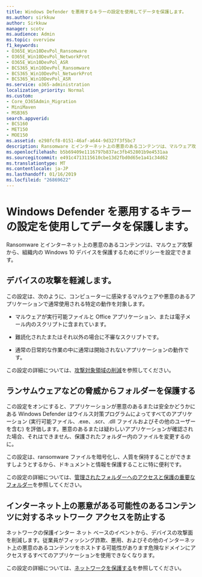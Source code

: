 ```yaml
---
title: Windows Defender を悪用するキラーの設定を使用してデータを保護します。
ms.author: sirkkuw
author: Sirkkuw
manager: scotv
ms.audience: Admin
ms.topic: overview
f1_keywords:
- O365E_Win10DevPol_Ransomware
- O365E_Win10DevPol_NetworkProt
- O365E_Win10DevPol_ASR
- BCS365_Win10DevPol_Ransomware
- BCS365_Win10DevPol_NetworkProt
- BCS365_Win10DevPol_ASR
ms.service: o365-administration
localization_priority: Normal
ms.custom:
- Core_O365Admin_Migration
- MiniMaven
- MSB365
search.appverid:
- BCS160
- MET150
- MOE150
ms.assetid: e298fcf8-0151-46af-a644-9d327f3f5bc7
description: Ransomware とインターネット上の悪意のあるコンテンツは、マルウェア攻撃から、組織内の Windows 10 デバイスを保護する方法について説明します。
ms.openlocfilehash: b5b69409e1116797b837ac3fb452801b9e4531aa
ms.sourcegitcommit: e491c4713115610cbe13d2fbd0d65e1a41c34d62
ms.translationtype: MT
ms.contentlocale: ja-JP
ms.lasthandoff: 01/16/2019
ms.locfileid: "26869622"
---
```

# <a name="protect-your-data-with-windows-defender-exploit-guard-settings"></a>Windows Defender を悪用するキラーの設定を使用してデータを保護します。

Ransomware とインターネット上の悪意のあるコンテンツは、マルウェア攻撃から、組織内の Windows 10 デバイスを保護するためにポリシーを設定できます。
  
## <a name="reduce-the-attack-surface-of-devices"></a>デバイスの攻撃を軽減します。

この設定は、次のように、コンピューターに感染するマルウェアや悪意のあるアプリケーションで通常使用される特定の動作を対象します。
  
- マルウェアが実行可能ファイルと Office アプリケーション、または電子メール内のスクリプトに含まれています。
    
- 難読化されたまたはそれ以外の場合に不審なスクリプトです。
    
- 通常の日常的な作業の中に通常は開始されないアプリケーションの動作です。
    
この設定の詳細については、[攻撃対象領域の削減](https://go.microsoft.com/fwlink/?linkid=870417)を参照してください。
  
## <a name="protect-folders-from-threats-such-as-ransomware"></a>ランサムウェアなどの脅威からフォルダーを保護する

この設定をオンにすると、アプリケーションが悪意のあるまたは安全かどうかにある Windows Defender はウイルス対策プログラムによってすべてのアプリケーション (実行可能ファイル、.exe、.scr、.dll ファイルおよびその他のユーザーを含む) を評価します。悪意のあるまたは疑わしいアプリケーションが確認された場合、それはできません、保護されたフォルダー内のファイルを変更するのに。
  
この設定は、ransomware ファイルを暗号化し、人質を保持することができますしようとするから、ドキュメントと情報を保護することに特に便利です。
  
この設定の詳細については、[管理されたフォルダーへのアクセスと保護の重要なフォルダー](https://go.microsoft.com/fwlink/?linkid=870418)を参照してください。
  
## <a name="prevent-network-access-to-potentially-malicious-content-on-the-internet"></a>インターネット上の悪意がある可能性のあるコンテンツに対するネットワーク アクセスを防止する

ネットワークの保護インター ネット ベースのイベントから、デバイスの攻撃面を削減します。従業員がフィッシング詐欺、悪用、およびその他のインターネット上の悪意のあるコンテンツをホストする可能性があります危険なドメインにアクセスするすべてのアプリケーションを使用できなくなります。
  
この設定の詳細については、[ネットワークを保護する](https://go.microsoft.com/fwlink/?linkid=870419)を参照してください。
  

